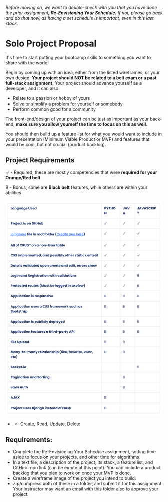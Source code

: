 
*Before moving on, we want to double-check with you that you have done the prior assignment, **Re-Envisioning Your Schedule.** If not, please go back and do that now, as having a set schedule is important, even in this last stack.*

# Solo Project Proposal

It's time to start putting your bootcamp skills to something you want to share with the world!

Begin by coming up with an idea, either from the listed wireframes, or your own design.  **Your project should NOT be related to a belt exam or a past full-stack assignment.** Your project should advance yourself as a developer, and it can also:

- Relate to a passion or hobby of yours
- Solve or simplify a problem for yourself or somebody
- Perform common good for a community

The front-end/design of your project can be just as important as your back-end, **make sure you allow yourself the time to focus on this as well.**

You should then build up a feature list for what you would want to include in your presentation (Minimum Viable Product or MVP) and features that would be cool, but not crucial (product backlog).

## Project Requirements

✓ - Required, these are mostly competencies that were **required for your Orange/Red belt**

B - Bonus, some are **Black belt** features, while others are within your abilities

![Image](image.png)

* - Create, Read, Update, Delete

## Requirements:

- Complete the Re-Envisioning Your Schedule assignment, setting time aside to focus on your projects, and other time for algorithms.
- In a text file, a description of the project, its stack, a feature list, and GitHub repo link (can be empty at this point). You can include a product backlog that you plan to work on once your MVP is done.
- Create a wireframe image of the project you intend to build.
- Zip/compress both of these in a folder, and submit it for this assignment. Your instructor may want an email with this folder also to approve your project. 